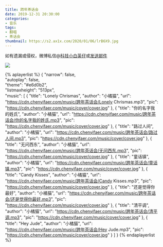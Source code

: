 ```yaml
---
title: 跨年茶话会
date: 2019-12-31 20:30:00
categories:
- 音乐
tags:
- 翻唱
- 茶话会
thumbnail: https://s2.ax1x.com/2020/01/06/lrB6X9.jpg
---
```


如有遗漏或侵权，微博私信@<a href="https://weibo.com/kjxbyz" target="_blank">科技小白英仔</a>或<a href="mailto:me@chenyifaer.com" target="_blank">发送邮件</a>

![](https://s2.ax1x.com/2020/01/06/lrB6X9.jpg)

<!--more-->

{% aplayerlist %}
{
    "narrow": false,                          
    "autoplay": false,                         
    "theme": "#e6d0b2",	  
    "listmaxheight": "513px",                    
    "music": [
        {
            "title": "Lonely Chrismas",
            "author": "小橘猫",
            "url": "https://cdn.chenyifaer.com/music/跨年茶话会/Lonely Chrismas.mp3",
            "pic": "https://cdn.chenyifaer.com/music/cover/cover.jpg"
        },
        {
            "title": "你的名字我的姓氏",
            "author": "小橘猫",
            "url": "https://cdn.chenyifaer.com/music/跨年茶话会/你的名字我的姓氏.mp3",
            "pic": "https://cdn.chenyifaer.com/music/cover/cover.jpg"
        },
        {
            "title": "路过人间",
            "author": "小橘猫",
            "url": "https://cdn.chenyifaer.com/music/跨年茶话会/路过人间.mp3",
            "pic": "https://cdn.chenyifaer.com/music/cover/cover.jpg"
        },
        {
            "title": "无问西东",
            "author": "小橘猫",
            "url": "https://cdn.chenyifaer.com/music/跨年茶话会/无问西东.mp3",
            "pic": "https://cdn.chenyifaer.com/music/cover/cover.jpg"
        },
        {
            "title": "童话镇",
            "author": "小橘猫",
            "url": "https://cdn.chenyifaer.com/music/跨年茶话会/童话镇.mp3",
            "pic": "https://cdn.chenyifaer.com/music/cover/cover.jpg"
        },
        {
            "title": "Candy Kisses",
            "author": "小橘猫",
            "url": "https://cdn.chenyifaer.com/music/跨年茶话会/Candy Kisses.mp3",
            "pic": "https://cdn.chenyifaer.com/music/cover/cover.jpg"
        },
        {
            "title": "还是觉得你最好",
            "author": "小橘猫",
            "url": "https://cdn.chenyifaer.com/music/跨年茶话会/还是觉得你最好.mp3",
            "pic": "https://cdn.chenyifaer.com/music/cover/cover.jpg"
        },
        {
            "title": "清平调",
            "author": "小橘猫",
            "url": "https://cdn.chenyifaer.com/music/跨年茶话会/清平调.mp3",
            "pic": "https://cdn.chenyifaer.com/music/cover/cover.jpg"
        },
        {
            "title": "Hey Jude",
            "author": "小橘猫",
            "url": "https://cdn.chenyifaer.com/music/跨年茶话会/Hey Jude.mp3",
            "pic": "https://cdn.chenyifaer.com/music/cover/cover.jpg"
        }
    ]
}
{% endaplayerlist %}
